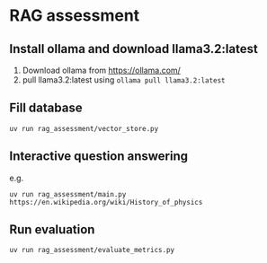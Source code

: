 # RAG assessment

## Install ollama and download llama3.2:latest

1. Download ollama from https://ollama.com/ 
2. pull llama3.2:latest using `ollama pull llama3.2:latest`

## Fill database
```
uv run rag_assessment/vector_store.py
```

## Interactive question answering

e.g.

```
uv run rag_assessment/main.py https://en.wikipedia.org/wiki/History_of_physics
```

## Run evaluation

```
uv run rag_assessment/evaluate_metrics.py
```